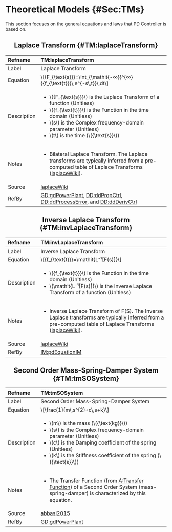 # Theoretical Models {#Sec:TMs}

This section focuses on the general equations and laws that PD Controller is based on.

<div align="center">

## Laplace Transform {#TM:laplaceTransform}

</div>

|Refname    |TM:laplaceTransform                                                                                                                                                                                                                                                                      |
|:----------|:----------------------------------------------------------------------------------------------------------------------------------------------------------------------------------------------------------------------------------------------------------------------------------------|
|Label      |Laplace Transform                                                                                                                                                                                                                                                                        |
|Equation   |\\[{F\_{\text{s}}}=\int\_{\mathit{-∞}}^{∞}{{f\_{\text{t}}}\\,e^{-s\\,t}}\\,dt\\]                                                                                                                                                                                                         |
|Description|<ul><li>\\({F\_{\text{s}}}\\) is the Laplace Transform of a function (Unitless)</li><li>\\({f\_{\text{t}}}\\) is the Function in the time domain (Unitless)</li><li>\\(s\\) is the Complex frequency-domain parameter (Unitless)</li><li>\\(t\\) is the time (\\({\text{s}}\\))</li></ul>|
|Notes      |<ul><li>Bilateral Laplace Transform. The Laplace transforms are typically inferred from a pre-computed table of Laplace Transforms ([laplaceWiki](./SecReferences.md#laplaceWiki)).</li></ul>                                                                                            |
|Source     |[laplaceWiki](./SecReferences.md#laplaceWiki)                                                                                                                                                                                                                                            |
|RefBy      |[GD:gdPowerPlant](./SecGDs.md#GD:gdPowerPlant), [DD:ddPropCtrl](./SecDDs.md#DD:ddPropCtrl), [DD:ddProcessError](./SecDDs.md#DD:ddProcessError), and [DD:ddDerivCtrl](./SecDDs.md#DD:ddDerivCtrl)                                                                                         |

<div align="center">

## Inverse Laplace Transform {#TM:invLaplaceTransform}

</div>

|Refname    |TM:invLaplaceTransform                                                                                                                                                                                     |
|:----------|:----------------------------------------------------------------------------------------------------------------------------------------------------------------------------------------------------------|
|Label      |Inverse Laplace Transform                                                                                                                                                                                  |
|Equation   |\\[{f\_{\text{t}}}=\mathit{L⁻¹[F(s)]}\\]                                                                                                                                                                   |
|Description|<ul><li>\\({f\_{\text{t}}}\\) is the Function in the time domain (Unitless)</li><li>\\(\mathit{L⁻¹[F(s)]}\\) is the Inverse Laplace Transform of a function (Unitless)</li></ul>                           |
|Notes      |<ul><li>Inverse Laplace Transform of F(S). The Inverse Laplace transforms are typically inferred from a pre-computed table of Laplace Transforms ([laplaceWiki](./SecReferences.md#laplaceWiki)).</li></ul>|
|Source     |[laplaceWiki](./SecReferences.md#laplaceWiki)                                                                                                                                                              |
|RefBy      |[IM:pdEquationIM](./SecIMs.md#IM:pdEquationIM)                                                                                                                                                             |

<div align="center">

## Second Order Mass-Spring-Damper System {#TM:tmSOSystem}

</div>

|Refname    |TM:tmSOSystem                                                                                                                                                                                                                                                                   |
|:----------|:-------------------------------------------------------------------------------------------------------------------------------------------------------------------------------------------------------------------------------------------------------------------------------|
|Label      |Second Order Mass-Spring-Damper System                                                                                                                                                                                                                                          |
|Equation   |\\[\frac{1}{m\\,s^{2}+c\\,s+k}\\]                                                                                                                                                                                                                                               |
|Description|<ul><li>\\(m\\) is the mass (\\({\text{kg}}\\))</li><li>\\(s\\) is the Complex frequency-domain parameter (Unitless)</li><li>\\(c\\) is the Damping coefficient of the spring (Unitless)</li><li>\\(k\\) is the Stiffness coefficient of the spring (\\({\text{s}}\\))</li></ul>|
|Notes      |<ul><li>The Transfer Function (from [A:Transfer Function](./SecAssumps.md#pwrPlantTxFnx)) of a Second Order System (mass-spring-damper) is characterized by this equation.</li></ul>                                                                                            |
|Source     |[abbasi2015](./SecReferences.md#abbasi2015)                                                                                                                                                                                                                                     |
|RefBy      |[GD:gdPowerPlant](./SecGDs.md#GD:gdPowerPlant)                                                                                                                                                                                                                                  |
